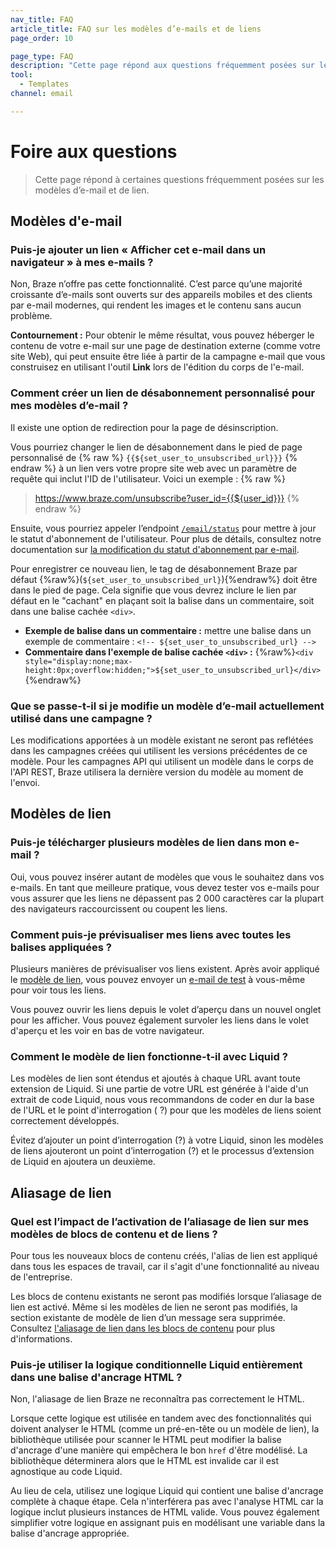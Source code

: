 ```yaml
---
nav_title: FAQ
article_title: FAQ sur les modèles d’e-mails et de liens
page_order: 10

page_type: FAQ
description: "Cette page répond aux questions fréquemment posées sur les modèles d’e-mail et de lien."
tool:
  - Templates
channel: email

---
```


# Foire aux questions

> Cette page répond à certaines questions fréquemment posées sur les modèles d’e-mail et de lien.

## Modèles d'e-mail

### Puis-je ajouter un lien « Afficher cet e-mail dans un navigateur » à mes e-mails ?

Non, Braze n’offre pas cette fonctionnalité. C’est parce qu’une majorité croissante d’e-mails sont ouverts sur des appareils mobiles et des clients par e-mail modernes, qui rendent les images et le contenu sans aucun problème.

**Contournement :** Pour obtenir le même résultat, vous pouvez héberger le contenu de votre e-mail sur une page de destination externe (comme votre site Web), qui peut ensuite être liée à partir de la campagne e-mail que vous construisez en utilisant l'outil **Link** lors de l'édition du corps de l'e-mail.

### Comment créer un lien de désabonnement personnalisé pour mes modèles d’e-mail ?

Il existe une option de redirection pour la page de désinscription.

Vous pourriez changer le lien de désabonnement dans le pied de page personnalisé de {% raw %} `{{${set_user_to_unsubscribed_url}}}` {% endraw %} à un lien vers votre propre site web avec un paramètre de requête qui inclut l'ID de l'utilisateur. Voici un exemple :
{% raw %} 
> https://www.braze.com/unsubscribe?user_id={{${user_id}}}
{% endraw %}

Ensuite, vous pourriez appeler l’endpoint [`/email/status`]({{site.baseurl}}/api/endpoints/email/post_email_subscription_status/) pour mettre à jour le statut d'abonnement de l'utilisateur. Pour plus de détails, consultez notre documentation sur [la modification du statut d'abonnement par e-mail]({{site.baseurl}}/user_guide/message_building_by_channel/email/managing_user_subscriptions/#changing-email-subscriptions).

Pour enregistrer ce nouveau lien, le tag de désabonnement Braze par défaut {%raw%}(``${set_user_to_unsubscribed_url}``){%endraw%} doit être dans le pied de page. Cela signifie que vous devrez inclure le lien par défaut en le "cachant" en plaçant soit la balise dans un commentaire, soit dans une balise cachée `<div>`.

- **Exemple de balise dans un commentaire :** mettre une balise dans un exemple de commentaire : `<!-- ${set_user_to_unsubscribed_url} -->`
- **Commentaire dans l'exemple de balise cachée `<div>` :** {%raw%}`<div style="display:none;max-height:0px;overflow:hidden;">${set_user_to_unsubscribed_url}</div>`{%endraw%}

### Que se passe-t-il si je modifie un modèle d’e-mail actuellement utilisé dans une campagne ?

Les modifications apportées à un modèle existant ne seront pas reflétées dans les campagnes créées qui utilisent les versions précédentes de ce modèle. Pour les campagnes API qui utilisent un modèle dans le corps de l'API REST, Braze utilisera la dernière version du modèle au moment de l'envoi.  

## Modèles de lien

### Puis-je télécharger plusieurs modèles de lien dans mon e-mail ?

Oui, vous pouvez insérer autant de modèles que vous le souhaitez dans vos e-mails. En tant que meilleure pratique, vous devez tester vos e-mails pour vous assurer que les liens ne dépassent pas 2 000 caractères car la plupart des navigateurs raccourcissent ou coupent les liens.

### Comment puis-je prévisualiser mes liens avec toutes les balises appliquées ?

Plusieurs manières de prévisualiser vos liens existent. Après avoir appliqué le [modèle de lien]({{site.baseurl}}/user_guide/message_building_by_channel/email/templates/link_template/), vous pouvez envoyer un [e-mail de test]({{site.baseurl}}/developer_guide/in_app_messages/sending_test_messages/) à vous-même pour voir tous les liens. 

Vous pouvez ouvrir les liens depuis le volet d’aperçu dans un nouvel onglet pour les afficher. Vous pouvez également survoler les liens dans le volet d'aperçu et les voir en bas de votre navigateur.

### Comment le modèle de lien fonctionne-t-il avec Liquid ?

Les modèles de lien sont étendus et ajoutés à chaque URL avant toute extension de Liquid. Si une partie de votre URL est générée à l'aide d'un extrait de code Liquid, nous vous recommandons de coder en dur la base de l'URL et le point d'interrogation ( ?) pour que les modèles de liens soient correctement développés. 

Évitez d’ajouter un point d’interrogation (?) à votre Liquid, sinon les modèles de liens ajouteront un point d’interrogation (?) et le processus d’extension de Liquid en ajoutera un deuxième.

## Aliasage de lien

### Quel est l’impact de l’activation de l’aliasage de lien sur mes modèles de blocs de contenu et de liens ?

Pour tous les nouveaux blocs de contenu créés, l'alias de lien est appliqué dans tous les espaces de travail, car il s'agit d'une fonctionnalité au niveau de l'entreprise. 

Les blocs de contenu existants ne seront pas modifiés lorsque l’aliasage de lien est activé. Même si les modèles de lien ne seront pas modifiés, la section existante de modèle de lien d’un message sera supprimée. Consultez [l'aliasage de lien dans les blocs de contenu]({{site.baseurl}}/user_guide/message_building_by_channel/email/templates/link_aliasing/#link-aliasing-in-content-blocks) pour plus d'informations.

### Puis-je utiliser la logique conditionnelle Liquid entièrement dans une balise d'ancrage HTML ?

Non, l'aliasage de lien Braze ne reconnaîtra pas correctement le HTML. 

Lorsque cette logique est utilisée en tandem avec des fonctionnalités qui doivent analyser le HTML (comme un pré-en-tête ou un modèle de lien), la bibliothèque utilisée pour scanner le HTML peut modifier la balise d'ancrage d'une manière qui empêchera le bon `href` d'être modélisé. La bibliothèque déterminera alors que le HTML est invalide car il est agnostique au code Liquid. 

Au lieu de cela, utilisez une logique Liquid qui contient une balise d'ancrage complète à chaque étape. Cela n'interférera pas avec l'analyse HTML car la logique inclut plusieurs instances de HTML valide. Vous pouvez également simplifier votre logique en assignant puis en modélisant une variable dans la balise d'ancrage appropriée.
